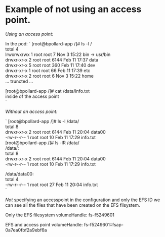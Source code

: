 # Example of not using an access point.

*Using an access point:*

In the pod:
`
[root@bpollard-app /]# ls -l /  
total 4  
lrwxrwxrwx   1 root root    7 Nov  3 15:22 bin -> usr/bin  
drwxr-xr-x   2 root root 6144 Feb 11 17:37 data  
drwxr-xr-x   5 root root  360 Feb 11 17:40 dev  
drwxr-xr-x   1 root root   66 Feb 11 17:39 etc  
drwxr-xr-x   2 root root    6 Nov  3 15:22 home  
... truncted ...  
  
[root@bpollard-app /]# cat /data/info.txt  
inside of the access point  
`

*Without an access point:*

`
[root@bpollard-app /]# ls -l /data/  
total 8  
drwxr-xr-x 2 root root 6144 Feb 11 20:04 data00  
-rw-r--r-- 1 root root   10 Feb 11 17:29 info.txt  
[root@bpollard-app /]# ls -lR /data/  
/data/:  
total 8  
drwxr-xr-x 2 root root 6144 Feb 11 20:04 data00  
-rw-r--r-- 1 root root   10 Feb 11 17:29 info.txt  
  
/data/data00:  
total 4  
-rw-r--r-- 1 root root 27 Feb 11 20:04 info.txt  
`

*Not* specifying an accesspoint in the configuration and only the EFS ID we can see all the files that have been created on the EFS filsystem.

Only the EFS filesystem
volumeHandle: fs-f5249601

EFS and access point
volumeHandle: fs-f5249601::fsap-0a7ea0fbf2a9ebf6a